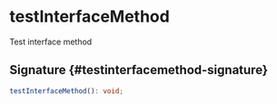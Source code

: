 # testInterfaceMethod

Test interface method  

## Signature {#testinterfacemethod-signature}

```typescript
testInterfaceMethod(): void;
```

